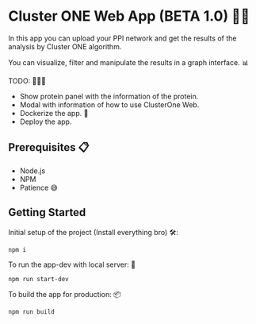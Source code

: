 # Cluster ONE Web App (BETA 1.0) 🧬🧬

In this app you can upload your PPI network and get the results of the analysis by Cluster ONE algorithm.

You can visualize, filter and manipulate the results in a graph interface. 📊

TODO: 👨🏼‍🎓

- Show protein panel with the information of the protein.
- Modal with information of how to use ClusterOne Web.
- Dockerize the app. 🐳
- Deploy the app.

## Prerequisites 📋

- Node.js
- NPM
- Patience 😅

## Getting Started

Initial setup of the project (Install everything bro) 🛠️:

```
npm i
```

To run the app-dev with local server: 🚀

```
npm run start-dev
```

To build the app for production: 📦

```
npm run build
```
